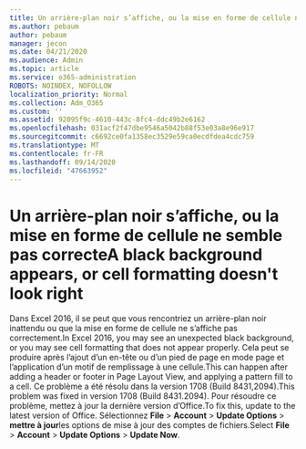 ```yaml
---
title: Un arrière-plan noir s’affiche, ou la mise en forme de cellule ne semble pas correcte
ms.author: pebaum
author: pebaum
manager: jecon
ms.date: 04/21/2020
ms.audience: Admin
ms.topic: article
ms.service: o365-administration
ROBOTS: NOINDEX, NOFOLLOW
localization_priority: Normal
ms.collection: Adm_O365
ms.custom: ''
ms.assetid: 92095f9c-4610-443c-8fc4-ddc49b2e6162
ms.openlocfilehash: 031acf2f47dbe9546a5042b88f53e03a8e96e917
ms.sourcegitcommit: c6692ce0fa1358ec3529e59ca0ecdfdea4cdc759
ms.translationtype: MT
ms.contentlocale: fr-FR
ms.lasthandoff: 09/14/2020
ms.locfileid: "47663952"
---
```

# <a name="a-black-background-appears-or-cell-formatting-doesnt-look-right"></a><span data-ttu-id="2f263-102">Un arrière-plan noir s’affiche, ou la mise en forme de cellule ne semble pas correcte</span><span class="sxs-lookup"><span data-stu-id="2f263-102">A black background appears, or cell formatting doesn't look right</span></span>

<span data-ttu-id="2f263-103">Dans Excel 2016, il se peut que vous rencontriez un arrière-plan noir inattendu ou que la mise en forme de cellule ne s’affiche pas correctement.</span><span class="sxs-lookup"><span data-stu-id="2f263-103">In Excel 2016, you may see an unexpected black background, or you may see cell formatting that does not appear properly.</span></span> <span data-ttu-id="2f263-104">Cela peut se produire après l’ajout d’un en-tête ou d’un pied de page en mode page et l’application d’un motif de remplissage à une cellule.</span><span class="sxs-lookup"><span data-stu-id="2f263-104">This can happen after adding a header or footer in Page Layout View, and applying a pattern fill to a cell.</span></span> <span data-ttu-id="2f263-105">Ce problème a été résolu dans la version 1708 (Build 8431,2094).</span><span class="sxs-lookup"><span data-stu-id="2f263-105">This problem was fixed in version 1708 (Build 8431.2094).</span></span> <span data-ttu-id="2f263-106">Pour résoudre ce problème, mettez à jour la dernière version d’Office.</span><span class="sxs-lookup"><span data-stu-id="2f263-106">To fix this, update to the latest version of Office.</span></span> <span data-ttu-id="2f263-107">Sélectionnez **File** \> **Account** \> **Update Options** \> **mettre à jour**les options de mise à jour des comptes de fichiers.</span><span class="sxs-lookup"><span data-stu-id="2f263-107">Select **File** \> **Account** \> **Update Options** \> **Update Now**.</span></span>
  

